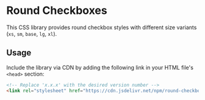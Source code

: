 # Round Checkboxes

This CSS library provides round checkbox styles with different size variants (`xs`, `sm`, `base`, `lg`, `xl`).

## Usage

Include the library via CDN by adding the following link in your HTML file's `<head>` section:

```html
<!-- Replace 'x.x.x' with the desired version number -->
<link rel="stylesheet" href="https://cdn.jsdelivr.net/npm/round-checkboxes@1.0.0/dist/styles.min.css">

